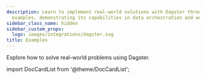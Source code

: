 ```yaml
---
description: Learn to implement real-world solutions with Dagster through practical
  examples, demonstrating its capabilities in data orchestration and workflow management.
sidebar_class_name: hidden
sidebar_custom_props:
  logo: images/integrations/dagster.svg
title: Examples
---
```

Explore how to solve real-world problems using Dagster.

import DocCardList from '@theme/DocCardList';

<DocCardList />
